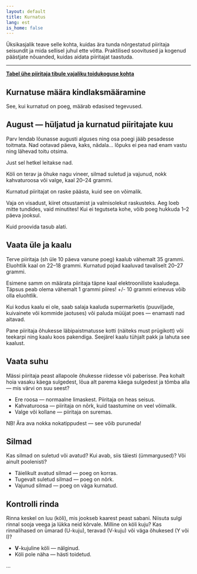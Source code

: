```yaml
---
layout: default
title: Kurnatus
lang: est
is_home: false
---
```


Üksikasjalik teave selle kohta, kuidas ära tunda nõrgestatud piiritaja seisundit ja mida sellisel juhul ette võtta. Praktilised soovitused ja kogenud päästjate nõuanded, kuidas aidata piiritajat taastuda.

---

[**Tabel ühe piiritaja tibule vajaliku toidukoguse kohta**](amount-of-feed.md)



## Kurnatuse määra kindlaksmääramine
See, kui kurnatud on poeg, määrab edasised tegevused.

## August — hüljatud ja kurnatud piiritajate kuu

Parv lendab lõunasse augusti alguses ning osa poegi jääb pesadesse toitmata. Nad ootavad päeva, kaks, nädala… lõpuks ei pea nad enam vastu ning lähevad toitu otsima.

Just sel hetkel leitakse nad.

Köli on terav ja õhuke nagu vineer, silmad suletud ja vajunud, nokk kahvaturoosa või valge, kaal 20–24 grammi.

Kurnatud piiritajat on raske päästa, kuid see on võimalik.

Vaja on visadust, kiiret otsustamist ja valmisolekut raskusteks. Aeg loeb mitte tundides, vaid minutites! Kui ei tegutseta kohe, võib poeg hukkuda 1–2 päeva jooksul.

Kuid proovida tasub alati.

## Vaata üle ja kaalu

Terve piiritaja (sh üle 10 päeva vanune poeg) kaalub vähemalt 35 grammi. Eluohtlik kaal on 22–18 grammi. Kurnatud pojad kaaluvad tavaliselt 20–27 grammi.

Esimene samm on määrata piiritaja täpne kaal elektrooniliste kaaludega. Täpsus peab olema vähemalt 1 grammi piires! +/- 10 grammi erinevus võib olla eluohtlik.

Kui kodus kaalu ei ole, saab salaja kaaluda supermarketis (puuviljade, kuivainete või kommide jaotuses) või paluda müüjat poes — enamasti nad aitavad.

Pane piiritaja õhukesse läbipaistmatusse kotti (näiteks must prügikott) või teekarpi ning kaalu koos pakendiga. Seejärel kaalu tühjalt pakk ja lahuta see kaalust.

## Vaata suhu

Mässi piiritaja peast allapoole õhukesse riidesse või paberisse. Pea kohalt hoia vasaku käega sulgedest, lõua alt parema käega sulgedest ja tõmba alla — mis värvi on suu seest?

-   Ere roosa — normaalne limaskest. Piiritaja on heas seisus.
-   Kahvaturoosa — piiritaja on nõrk, kuid taastumine on veel võimalik.
-   Valge või kollane — piiritaja on suremas.

NB! Ära ava nokka nokatippudest — see võib puruneda!

## Silmad

Kas silmad on suletud või avatud? Kui avab, siis täiesti (ümmargused)? Või ainult poolenisti?

-   Täielikult avatud silmad — poeg on korras.
-   Tugevalt suletud silmad — poeg on nõrk.
-   Vajunud silmad — poeg on väga kurnatud.

## Kontrolli rinda

Rinna keskel on luu (köli), mis jookseb kaarest peast sabani. Niisuta sulgi rinnal sooja veega ja lükka neid kõrvale. Milline on köli kuju? Kas rinnalihased on ümarad (U-kuju), teravad (V-kuju) või väga õhukesed (Y või I)?

-   **V**-kujuline köli — nälginud.
-   Köli pole näha — hästi toidetud.

... 